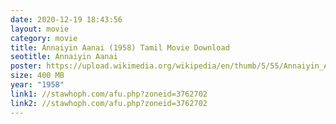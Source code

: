 ```yaml
---
date: 2020-12-19 18:43:56
layout: movie
category: movie
title: Annaiyin Aanai (1958) Tamil Movie Download
seotitle: Annaiyin Aanai
poster: https://upload.wikimedia.org/wikipedia/en/thumb/5/55/Annaiyin_Aanai.jpg/220px-Annaiyin_Aanai.jpg
size: 400 MB
year: "1958"
link1: //stawhoph.com/afu.php?zoneid=3762702
link2: //stawhoph.com/afu.php?zoneid=3762702
---
```


